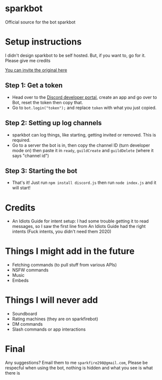 # sparkbot
Official source for the bot sparkbot


# Setup instructions 
I didn't design sparkbot to be self hosted. But, if you want to, go for it. Please give me credits

[You can invite the original here](https://discord.com/api/oauth2/authorize?client_id=975699960869838869&permissions=8&scope=bot)
## Step 1: Get a token
- Head over to the [Discord developer portal](https://discord.com/developers/applications), create an app and go over to Bot, reset the token then copy that.
- Go to `bot.login("token");` and replace `token` with what you just copied.

## Step 2: Setting up log channels
- sparkbot can log things, like starting, getting invited or removed. This is required. 
- Go to a server the bot is in, then copy the channel ID (turn developer mode on) then paste it in `ready`, `guildCreate` and `guildDelete` (where it says "channel id")

## Step 3: Starting the bot
- That's it! Just run `npm install discord.js` then run `node index.js` and it will start!

# Credits
- An Idiots Guide for intent setup:
I had some trouble getting it to read messages, so I saw the first line from An Idiots Guide had the right intents (Fuck intents, you didn't need them 2020)

# Things I might add in the future
- Fetching commands (to pull stuff from various APIs)
- NSFW commands
- Music
- Embeds

# Things I will never add
- Soundboard
- Rating machines (they are on sparkfirebot)
- DM commands
- Slash commands or app interactions


# Final
Any suggestions? Email them to me `sparkfire298@gmail.com`,
Please be respecful when using the bot, nothing is hidden and what you see is what there is
